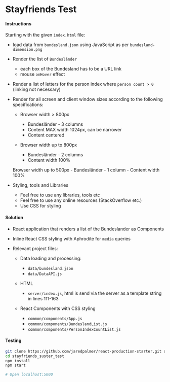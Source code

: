 # Stayfriends Test

#### Instructions

Starting with the given `index.html` file:

- load data from `bundesland.json` using JavaScript as per `bundesland-dimension.png`
- Render the list of `Bundesländer`
  - each box of the Bundesland has to be a URL link
  - mouse `onHover` effect
- Render a list of letters for the person index where `person count > 0` (linking not necessary)
- Render for all screen and client window sizes according to the following specifications:

    - Browser width > 800px
        - Bundesländer - 3 columns
        - Content MAX width 1024px, can be narrower
        - Content centered

    - Browser width up to 800px
        - Bundesländer - 2 columns
        - Content width 100%

    Browser width up to 500px
        - Bundesländer - 1 column
        - Content width 100%

- Styling, tools and Libraries
  - Feel free to use any libraries, tools etc
  - Feel free to use any online resources (StackOverflow etc.)
  - Use CSS for styling

#### Solution

- React application that renders a list of the Bundeslander as Components
- Inline React CSS styling with Aphrodite for `media` queries

- Relevant project files:

    - Data loading and processing:
        - `data/bundesland.json`
        - `data/DataAPI.js`

    - HTML
        - `server/index.js`, html is send via the server as a template string in lines 111-163

    - React Components with CSS styling
        - `common/components/App.js`
        - `common/components/BundeslandList.js`
        - `common/components/PersonIndexCountList.js`


#### Testing
```bash
git clone https://github.com/jaredpalmer/react-production-starter.git stayfriends_suster_test
cd stayfriends_suster_test
npm install
npm start

# Open localhost:5000
```
